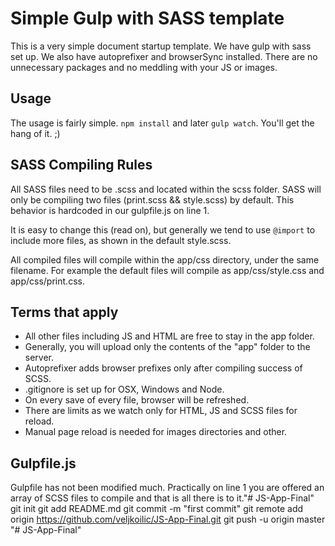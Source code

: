 # Simple Gulp with SASS template

This is a very simple document startup template. We have gulp with sass set up. We also have autoprefixer and browserSync installed. There are no unnecessary packages and no meddling with your JS or images.

## Usage
The usage is fairly simple. `npm install` and later `gulp watch`.
You'll get the hang of it. ;)

## SASS Compiling Rules
All SASS files need to be .scss and located within the scss folder. SASS will only be compiling two files (print.scss && style.scss) by default. This behavior is hardcoded in our gulpfile.js on line 1.

It is easy to change this (read on), but generally we tend to use `@import` to include more files, as shown in the default style.scss.

All compiled files will compile within the app/css directory, under the same filename. For example the default files will compile as app/css/style.css and app/css/print.css.

## Terms that apply
- All other files including JS and HTML are free to stay in the app folder.
- Generally, you will upload only the contents of the "app" folder to the server.
- Autoprefixer adds browser prefixes only after compiling success of SCSS.
- .gitignore is set up for OSX, Windows and Node.
- On every save of every file, browser will be refreshed.
- There are limits as we watch only for HTML, JS and SCSS files for reload.
- Manual page reload is needed for images directories and other.

## Gulpfile.js
Gulpfile has not been modified much. Practically on line 1 you are offered an array of SCSS files to compile and that is all there is to it."# JS-App-Final"  git init git add README.md git commit -m "first commit" git remote add origin https://github.com/veljkoilic/JS-App-Final.git git push -u origin master
"# JS-App-Final" 
